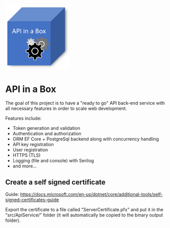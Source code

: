 <img src="./images/logo.png" width="200">

# API in a Box
The goal of this project is to have a "ready to go" API back-end service with all necessary features in order to scale web development. 

Features include:
- Token generation and validation 
- Authentication and authorization
- ORM EF Core + PostgreSql backend along with concurrency handling
- API key registration
- User registration
- HTTPS (TLS)
- Logging (file and console) with Serilog
- and more...

## Create a self signed certificate
Guide: https://docs.microsoft.com/en-us/dotnet/core/additional-tools/self-signed-certificates-guide

Export the certificate to a file called "ServerCertificate.pfx" and put it in the "src/ApiService/" folder (it will automatically be copied to the binary output folder).
